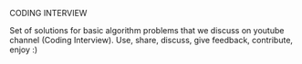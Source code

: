 CODING INTERVIEW

Set of solutions for basic algorithm problems that we discuss on youtube channel (Coding Interview).
Use, share, discuss, give feedback, contribute, enjoy :)

